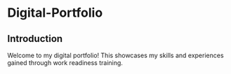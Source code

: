 # Digital-Portfolio

## Introduction
Welcome to my digital portfolio! This showcases my skills and experiences gained through work readiness training.

